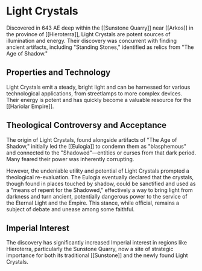 # Light Crystals

Discovered in 643 AE deep within the [[Sunstone Quarry]] near [[Arkos]] in the province of [[Hieroterra]], Light Crystals are potent sources of illumination and energy. Their discovery was concurrent with finding ancient artifacts, including "Standing Stones," identified as relics from "The Age of Shadow."

## Properties and Technology
Light Crystals emit a steady, bright light and can be harnessed for various technological applications, from streetlamps to more complex devices. Their energy is potent and has quickly become a valuable resource for the [[Hariolar Empire]].

## Theological Controversy and Acceptance
The origin of Light Crystals, found alongside artifacts of "The Age of Shadow," initially led the [[Eulogia]] to condemn them as "blasphemous" and connected to the "Shadowed"—entities or curses from that dark period. Many feared their power was inherently corrupting.

However, the undeniable utility and potential of Light Crystals prompted a theological re-evaluation. The Eulogia eventually declared that the crystals, though found in places touched by shadow, could be sanctified and used as a "means of repent for the Shadowed," effectively a way to bring light from darkness and turn ancient, potentially dangerous power to the service of the Eternal Light and the Empire. This stance, while official, remains a subject of debate and unease among some faithful.

## Imperial Interest
The discovery has significantly increased Imperial interest in regions like Hieroterra, particularly the Sunstone Quarry, now a site of strategic importance for both its traditional [[Sunstone]] and the newly found Light Crystals.